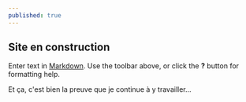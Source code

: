 ```yaml
---
published: true
---
```

## Site en construction

Enter text in [Markdown](http://daringfireball.net/projects/markdown/). Use the toolbar above, or click the **?** button for formatting help.

Et ça, c'est bien la preuve que je continue à y travailler...
